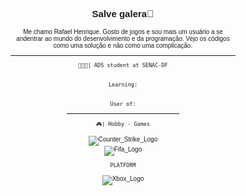 <body style="font-size: 10px; font-family: Verdana, Geneva, Tahoma, sans-serif;">
<h2 align="center">
  
 Salve galera🥸

</h2>
<!-- Apresentação -->
  
<p align="center"> 
  Me chamo Rafael Henrique. Gosto de jogos e sou mais um usuário a se andentrar ao mundo do desenvolvimento e da programação. 
  Vejo os códigos como uma solução e não como uma complicação.
</p>
<div align="center">
<hr>

```👨🏾‍💻| ADS student at SENAC-DF```
<br><br>
  
```Learning:``` 
<br><br>
  
```User of:```
 
<hr width="50%">

</div> <div align="center">
  
```🎮| Hobby - Games``` 
<br><br> 
<img src="img/Counter_Strike.svg" alt="Counter_Strike_Logo"><br>
<img src="img/FIFA.svg" alt="Fifa_Logo">
  
```PLATFORM``` 
<br><br> 
<img src="img/Xbox.svg" alt="Xbox_Logo"> </div>
